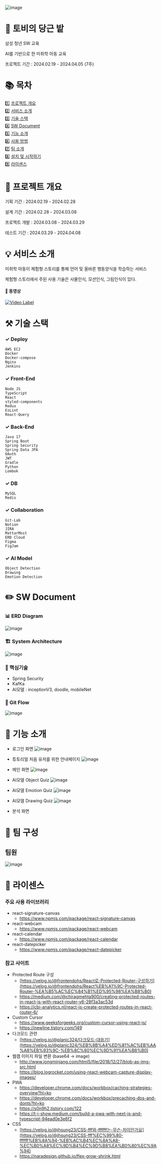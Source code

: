 ![image](https://github.com/Jiwon119/Toby-s-Carrot-Garden/assets/92111247/4a7667ab-c1a5-42aa-a999-b4ff2abd3036)


# 🐇 토비의 당근 밭
삼성 청년 SW 교육

AI를 기반으로 한 미취학 아동 교육

프로젝트 기간 : 2024.02.19 - 2024.04.05 (7주)

# 📚 목차

1️⃣ [프로젝트 개요](#프로젝트-개요)<br>
2️⃣ [서비스 소개](#서비스-소개)<br>
3️⃣ [기술 스택](#기술-스택)<br>
4️⃣ [SW Document](#SW-Document)<br>
5️⃣ [기능 소개](#기능-소개)<br>
6️⃣ [사용 방법](#기여하기)<br>
7️⃣ [팀 소개](#팀-소개)<br>
8️⃣ [설치 및 시작하기](#설치-및-시작하기)<br>
9️⃣ [라이센스](#라이센스)<br>

# 🌳 프로젝트 개요

기획 기간 : 2024.02.19 - 2024.02.28

설계 기간 : 2024.02.28 - 2024.03.08

프로젝트 개발 : 2024.03.08 - 2024.03.29

테스트 기간 : 2024.03.29 - 2024.04.08


# 💡 서비스 소개
미취학 아동이 체험형 스토리를 통해 언어 및 올바른 행동양식을 학습하는 서비스

체험형 스토리에서 주된 사용 기술은 사물인식, 모션인식, 그림인식이 있다.

#### 🎦 동영상
[![Video Label](http://img.youtube.com/vi/JBYrgkJb9Wo/0.jpg)](https://youtu.be/JBYrgkJb9Wo)

# ⚒️ 기술 스택

### ✓ Deploy

`AWS EC2`<br>
`Docker`<br>
`Docker-compose`<br>
`Nginx`<br>
`Jenkins`<br>

### ✓ Front-End

`Node JS`<br>
`TypeScript`<br>
`React`<br>
`styled-components`<br>
`Redux`<br>
`EsLint`<br>
`React-Query`<br>

### ✓ Back-End

`Java 17`<br>
`Spring Boot`<br>
`Spring Security`<br>
`Spring Data JPA`<br>
`OAuth`<br>
`JWT`<br>
`Gradle`<br>
`Python`<br>
`Lombok`<br>


### ✓ DB

`MySQL`<br>
`Redis`<br>

### ✓ Collaboration

`Git-Lab`<br>
`Notion`<br>
`JIRA`<br>
`MattarMost`<br>
`ERD Cloud`<br>
`Figma`<br>
`FigJam`<br>

### ✓ AI Model

`Object Detection`<br>
`Drawing`<br>
`Emotion Detection`<br>

# ✏️ SW Document

### 📊 ERD Diagram
![image](https://github.com/Jiwon119/Toby-s-Carrot-Garden/assets/92111247/6f22dc6f-f26f-4d34-b83e-c40f8f168f31)

### 🏗 System Architecture
![image](https://github.com/Jiwon119/Toby-s-Carrot-Garden/assets/92111247/ddf344f3-53ed-4fef-9a02-5806a2c1d8af)

### 🔮 핵심기술
- Spring Security
- KafKa
- AI모델 : inceptionV3, doodle, mobileNet

### 🚀 Git Flow
![image](https://github.com/Jiwon119/Toby-s-Carrot-Garden/assets/92111247/52c69032-d23d-4953-acf4-53fcd62c282f)


<!-- # 📍 사용 방법
### 🎨 설치 및 시작하기 -->

# 💾 기능 소개
- 로그인 화면
![image](https://github.com/Jiwon119/Toby-s-Carrot-Garden/assets/92111247/325b79c3-861b-46f0-977f-2ede86c0c55d)  
  
  
- 튜토리얼 처음 유저를 위한 안내페이지
![image](https://github.com/Jiwon119/Toby-s-Carrot-Garden/assets/92111247/8c9df2c2-f35e-4918-988b-9f552be74b14)

  
- 메인 화면
![image](https://github.com/Jiwon119/Toby-s-Carrot-Garden/assets/92111247/827e48e9-f438-464a-89c6-cd52131b30e6)

  
- AI모델 Object Quiz
![image](https://github.com/Jiwon119/Toby-s-Carrot-Garden/assets/92111247/f1f30d41-4794-4ed9-b204-e5f81b61b4a1)
  
  
- AI모델 Emotion Quiz
![image](https://github.com/Jiwon119/Toby-s-Carrot-Garden/assets/92111247/63f4a6b6-2e90-4450-a63f-83509b3b870f)
  
  
- AI모델 Drawing Quiz
![image](https://github.com/Jiwon119/Toby-s-Carrot-Garden/assets/92111247/b01e2094-a3c7-4105-a97b-32d23bf206b5)
  
  
- 분석 화면


# 🐣 팀 구성

## 팀원
![image](https://github.com/Jiwon119/Toby-s-Carrot-Garden/assets/92111247/fa5ba8a6-038a-4c15-8c84-a1aa8d07a357)

<!-- <table>
  <tbody>
    <tr>
      <td align="center"><a href=""><img src="./asset/팀원소개.JPG" alt="팀원 이미지" ><br /><sub><b>팀장 : 김도하</b></sub></a><br /></td>
      <td align="center"><a href=""><img src="./asset/팀원소개.JPG" alt="팀원 이미지" ><br /><sub><b>BE 팀원 : 김지원</b></sub></a><br /></td>
      <td align="center"><a href=""><img src="./asset/팀원소개.JPG" alt="팀원 이미지" ><br /><sub><b>FE 팀원 : 김태훈</b></sub></a><br /></td>
      <td align="center"><a href=""><img src="./asset/팀원소개.JPG" alt="팀원 이미지" ><br /><sub><b>FE 팀원 : 오화석</b></sub></a><br /></td>
     <tr/>
      <td align="center"><a href=""><img src="" width="100px;" alt=""/><br /><sub><b>BE 팀원 : 이정은</b></sub></a><br /></td>
      <td align="center"><a href=""><img src="" width="100px;" alt=""/><br /><sub><b>BE 팀원 : 전우리</b></sub></a><br /></td>

    </tr>
  </tbody>
</table> -->

# 🎲 라이센스

### 주요 사용 라이브러리
- react-signature-canvas
    - https://www.npmjs.com/package/react-signature-canvas
- react-webcam
    - https://www.npmjs.com/package/react-webcam
- react-calendar
    - https://www.npmjs.com/package/react-calendar
- react-datepicker
    - https://www.npmjs.com/package/react-datepicker

### 참고 사이트
- Protected Route 구성
    - [https://velog.io/@frontendohs/React로-Protected-Router-구성하기](https://velog.io/@frontendohs/React%EB%A1%9C-Protected-Router-%EA%B5%AC%EC%84%B1%ED%95%98%EA%B8%B0)
    - https://medium.com/@chiragmehta900/creating-protected-routes-in-react-js-with-react-router-v6-28f3a3ac53d
    - https://cbi-analytics.nl/react-js-create-protected-routes-in-react-router-6/
- Custom Cursor
    - https://www.geeksforgeeks.org/custom-cursor-using-react-js/
    - https://newline.tistory.com/149
- 다크모드 관련
    - [https://velog.io/@planic324/다크모드-대응기](https://velog.io/@planic324/%EB%8B%A4%ED%81%AC%EB%AA%A8%EB%93%9C-%EB%8C%80%EC%9D%91%EA%B8%B0)
- 웹캠 이미지 파일 변환 (base64 → image)
    - http://www.jongminjang.com/html5/file/2018/12/27/blob-as-img-src.html
    - https://blog.logrocket.com/using-react-webcam-capture-display-images/
- PWA
    - https://developer.chrome.com/docs/workbox/caching-strategies-overview?hl=ko
    - https://developer.chrome.com/docs/workbox/precaching-dos-and-donts?hl=ko
    - https://s0n9h2.tistory.com/122
    - https://t-i-show.medium.com/build-a-pwa-with-next-js-and-typescript-94ead0e3e6f2
- CSS
    - [https://velog.io/@jhsung23/CSS-fff와-ffffff는-무슨-차이인가요](https://velog.io/@jhsung23/CSS-fff%EC%99%80-ffffff%EB%8A%94-%EB%AC%B4%EC%8A%A8-%EC%B0%A8%EC%9D%B4%EC%9D%B8%EA%B0%80%EC%9A%94)
    - https://naradesign.github.io/flex-grow-shrink.html
